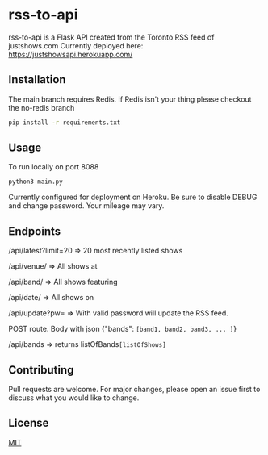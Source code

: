 # rss-to-api

rss-to-api is a Flask API created from the Toronto RSS feed of justshows.com Currently deployed here: https://justshowsapi.herokuapp.com/

## Installation

The main branch requires Redis. If Redis isn't your thing please checkout the no-redis branch

```bash
pip install -r requirements.txt
```

## Usage

To run locally on port 8088

```bash
python3 main.py
```

Currently configured for deployment on Heroku. Be sure to disable DEBUG and change password. Your mileage may vary.

## Endpoints

/api/latest?limit=20 => 20 most recently listed shows

/api/venue/<venuename> => All shows at <venuename>

/api/band/<bandname> => All shows featuring <bandname>

/api/date/<ddmmyy> => All shows on <ddmmyy>

/api/update?pw=<password> => With valid password will update the RSS feed.

POST route. Body with json {"bands": `[band1, band2, band3, ... ]`}

/api/bands => returns listOfBands`[listOfShows]`

## Contributing

Pull requests are welcome. For major changes, please open an issue first to discuss what you would like to change.

## License

[MIT](https://choosealicense.com/licenses/mit/)
